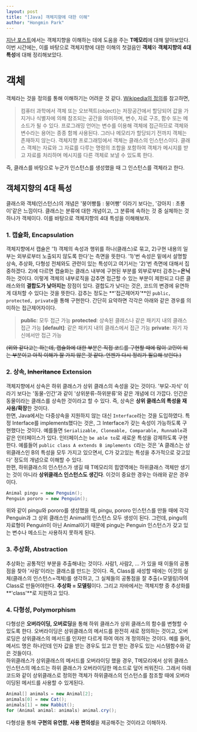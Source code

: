 ```yaml
---
layout: post
title: "[Java] 객체지향에 대한 이해"
author: "Hongmin Park"
---
```

[지난 포스트](https://hongminpark.github.io/2019-10-09/%EC%9E%90%EB%B0%94%EB%A9%94%EB%AA%A8%EB%A6%AC)에서는 객체지향을 이해하는 데에 도움을 주는 **T메모리**에 대해 알아보았다. 이번 시간에는, 이를 바탕으로 객체지향에 대한 이해의 첫걸음인 **객체**와 **객체지향의 4대 특성**에 대해 정리해보았다.

# 객체
객체라는 것을 정의를 통해 이해하기는 어려운 것 같다. [Wikipedia의 정의](https://ko.wikipedia.org/wiki/%EA%B0%9D%EC%B2%B4_(%EC%BB%B4%ED%93%A8%ED%84%B0_%EA%B3%BC%ED%95%99))를 참고하면, 
> 컴퓨터 과학에서 객체 또는 오브젝트(object)는 저장공간에서 할당되어 값을 가지거나 식별자에 의해 참조되는 공간을 의미하며, 변수, 자료 구조, 함수 또는 메소드가 될 수 있다. 프로그래밍 언어는 변수를 이용해 객체에 접근하므로 객체와 변수라는 용어는 종종 함께 사용된다. 그러나 메모리가 할당되기 전까지 객체는 존재하지 않는다.
> 객체지향 프로그래밍에서 객체는 클래스의 인스턴스이다. 클래스 객체는 자료와 그 자료를 다루는 명령의 조합을 포함하여 객체가 메시지를 받고 자료를 처리하며 메시지를 다른 객체로 보낼 수 있도록 한다. 

즉, 클래스를 바탕으로 누군가 인스턴스를 생성했을 때 그 인스턴스를 객체라고 한다. 

## 객체지향의 4대 특성
클래스와 객체(인스턴스)의 개념은 '붕어빵틀 : 붕어빵' 이라기 보다는, '강아지 : 초롱이'같은 느낌이다. 클래스는 분류에 대한 개념이고, 그 분류에 속하는 것 중 실체하는 것 하나가 객체이다. 이를 바탕으로 객체지향의 4대 특성을 이해해보자.

### 1. 캡슐화, Encapsulation

객체지향에서 캡슐은 '1) 객체의 속성과 행위를 하나(클래스)로 묶고, 2)구현 내용의 일부는 외부로부터 노출되지 않도록 한다'는 측면을 뜻한다. '1)'번 속성은 밑에서 설명할 상속, 추상화, 다형성 전체와도 관련이 있는 특성이고 여기서는 '2)'번 측면에 대해서 집중하겠다. 2)에 다르면 캡슐화는 클래스 내부에 구현된 부분를 외부로부터 감추는=**은닉**하는 것이다. 이렇게 객체의 내부로직을 감추면 접근할 수 있는 부분이 제한되고 다른 클래스와의 **결합도가 낮아지는** 장점이 있다. 결합도가 낮다는 것은, 코드의 변경에 유연하게 대처할 수 있다는 것을 뜻한다. 감추는 정도는 **'접근제어자'**인 `public, protected, private`을 통해 구현한다. 간단히 요약하면 각각은 아래와 같은 경우를 의미하는 접근제어자이다.
>**public**: 모두 접근 가능
**protected**: 상속된 클래스나 같은 패키지 내의 클래스 접근 가능 
**[default]**: 같은 패키지 내의 클래스에서 접근 가능
**private**: 자기 자신에서만 접근 가능 

~~(위와 같다고는 하는데, 캡슐화에 대한 부분은 직접 코드를 구현할 때에 많이 고민이 되는 부분이고 아직 이해가 잘 가지 않은 것 같다. 언젠가 다시 정리가 필요해 보인다.)~~

### 2. 상속, ~~Inheritance~~ Extension

객체지향에서 상속은 하위 클래스가 상위 클래스의 속성을 갖는 것이다. '부모-자식' 이라기 보다는 '동물-인간'과 같이 '상위분류-하위분류'와 같은 개념에 더 가깝다. 인간은 동물이라는 클래스를 상속한 것이라고 할 수 있다. 즉, 상속은 **상위 클래스의 특성을 재사용/확장**한 것이다.<br>
한면, Java에서는 다중상속을 지원하지 않는 대신 `Interface`라는 것을 도입하였다. 특정 Interface를 implements했다는 것은, 그 Interface가 갖는 속성이 가능하도록 구현했다는 것이다. 예를들면 `Serializable, Cloneable, Comparable, Runnable`과 같은 인터페이스가 있다. 인터페이스는 `be able to`로 새로운 특성을 강제하도록 구현한다. 예를들어 `public class A extends B implements C`라는 것은 'A 클래스는 상위클래스인 B의 특성을 모두 가지고 있으면서, C가 갖고있는 특성을 추가적으로 갖고있다' 정도의 개념으로 이해할 수 있다.<br>
한편, 하위클래스의 인스턴스가 생길 때 T메모리의 힙영역에는 하위클래스 객체만 생기는 것이 아니라 **상위클래스 인스턴스도 생긴다**. 이것이 중요한 경우는 아래와 같은 경우이다. 
```java
Animal pingu = new Penguin();
Penguin pororo = new Penguin();
```
위와 같이 pingu와 pororo를 생성했을 때, pingu, pororo 인스턴스를 만들 때에 각각 Penguin과 그 상위 클래스인 Animal의 인스턴스 모두 생성이 된다. 그런데, pingu의 자료형이 Penguin이 아닌 Animal이기 때문에 pingu는 Penguin 인스턴스가 갖고 있는 변수나 메소드는 사용하지 못하게 된다. 

### 3. 추상화, Abstraction

추상화는 공통적인 부분을 추출해내는 것이다. 사람1, 사람2, ... 가 있을 때 이들의 공통점을 찾아 '사람'이라는 클래스를 만드는 것이다. 즉, Class를 새성할 때에는 이것의 실체(클래스의 인스턴스=객체)를 생각하고, 그 실체들의 공통점을 잘 추출(=모델링)하여 Class로 만들어야한다. **추상화 = 모델링**이다. 그리고 자바에서는 객체지향 중 추상화를 **'class'**로 지원하고 있다.

### 4. 다형성, Polymorphism

다형성은 **오버라이딩, 오버로딩**을 통해 하위 클래스가 상위 클래스의 함수를 변형할 수 있도록 한다. 오버라이딩은 상위클래스의 메서드를 완전히 새로 정의하는 것이고, 오버로딩은 상위클래스의 메서드를 인자만 다르게 하여 여러 개 정의하는 것이다. 예를 들어, 메서드 명은 하나인데 인자 값을 받는 경우도 있고 안 받는 경우도 있는 시스템함수와 같은 것들이다. <br>
하위클래스가 상위클래스의 메서드를 오버라이딩 했을 경우, T메모리에서 상위 클래스 인스턴스의 메소드는 하위 클래스가 오버라이딩한 메소드로 덮어 씌워진다. 그래서 아래 코드와 같이 상위클래스로 정의한 객체가 하위클래스의 인스턴스를 참조할 때에 오버라이딩된 메서드를 사용할 수 있게된다. 
```java
Animal[] animals = new Animal[2];
animals[0] = new Cat();
animals[1] = new Rabbit();
for (Animal animal: animals) animal.cry();
```
다형성을 통해 **구현의 유연함**, **사용 편의성**을 제공해주는 것이라고 이해하자.<br>

